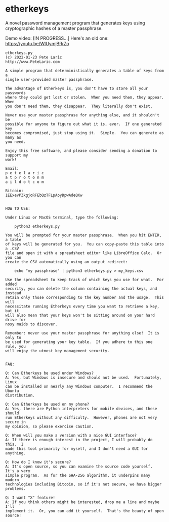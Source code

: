 # etherkeys
A novel password management program that generates keys using cryptographic
hashes of a master passphrase.

Demo video: [IN PROGRESS...]  Here's an old one: https://youtu.be/WlUymjBRrZo

	etherkeys.py
	(c) 2022-01-23 Pete Laric
	http://www.PeteLaric.com

	A simple program that deterministically generates a table of keys from a
	single user-provided master passphrase.

	The advantage of Etherkeys is, you don't have to store all your passwords
	where they could get lost or stolen.  When you need them, they appear.  When
	you don't need them, they disappear.  They literally don't exist.

	Never use your master passphrase for anything else, and it shouldn't be
	possible for anyone to figure out what it is, ever.  If one generated key
	becomes compromised, just stop using it.  Simple.  You can generate as many as
	you need.

	Enjoy this free software, and please consider sending a donation to support my
	work!

	Email:
	p e t e l a r i c
	a t p r o t o n m
	a i l d o t c o m

	Bitcoin:
	1EExevPZkgjoRFEbQzTFLpAoyDpwAdeQXw


	HOW TO USE:

	Under Linux or MacOS terminal, type the following:

		python3 etherkeys.py

	You will be prompted for your master passphrase.  When you hit ENTER, a table
	of keys will be generated for you.  You can copy-paste this table into a .CSV
	file and open it with a spreadsheet editor like LibreOffice Calc.  Or you can
	create the CSV automatically using an output redirect:

		echo "my passphrase" | python3 etherkeys.py > my_keys.csv

	Use the spreadsheet to keep track of which keys you use for what.  For added
	security, you can delete the column containing the actual keys, and instead
	retain only those corresponding to the key number and the usage.  This will
	necessitate running Etherkeys every time you want to retrieve a key, but it
	will also mean that your keys won't be sitting around on your hard drive for
	nosy maids to discover.

	Remember: never use your master passphrase for anything else!  It is only to
	be used for generating your key table.  If you adhere to this one rule, you
	will enjoy the utmost key management security.


	FAQ:

	Q: Can Etherkeys be used under Windows?
	A: Yes, but Windows is insecure and should not be used.  Fortunately, Linux
	can be installed on nearly any Windows computer.  I recommend the Ubuntu
	distribution.

	Q: Can Etherkeys be used on my phone?
	A: Yes, there are Python interpreters for mobile devices, and these should
	run Etherkeys without any difficulty.  However, phones are not very secure in
	my opinion, so please exercise caution.

	Q: When will you make a version with a nice GUI interface?
	A: If there is enough interest in the project, I will probably do this.  I
	made this tool primarily for myself, and I don't need a GUI for anything.

	Q: How do I know it's secure?
	A: It's open source, so you can examine the source code yourself.  It's a very
	simple program.  As for the SHA-256 algorithm, it underpins many modern
	technologies including Bitcoin, so if it's not secure, we have bigger
	problems.

	Q: I want "X" feature!
	A: If you think others might be interested, drop me a line and maybe I'll
	implement it.  Or, you can add it yourself.  That's the beauty of open source!
